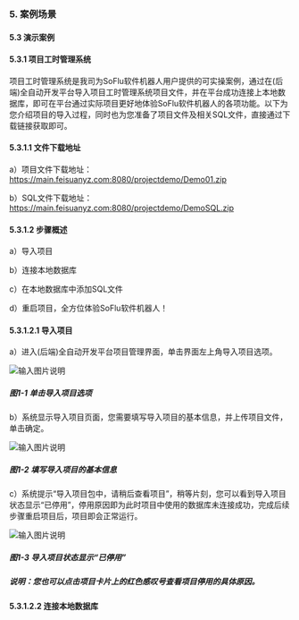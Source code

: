 ### 5. 案例场景

#### 5.3 演示案例

#### 5.3.1 项目工时管理系统

项目工时管理系统是我司为SoFlu软件机器人用户提供的可实操案例，通过在(后端)全自动开发平台导入项目工时管理系统项目文件，并在平台成功连接上本地数据库，即可在平台通过实际项目更好地体验SoFlu软件机器人的各项功能。以下为您介绍项目的导入过程，同时也为您准备了项目文件及相关SQL文件，直接通过下载链接获取即可。

#### 5.3.1.1 文件下载地址

a）项目文件下载地址：https://main.feisuanyz.com:8080/projectdemo/Demo01.zip

b）SQL文件下载地址：https://main.feisuanyz.com:8080/projectdemo/DemoSQL.zip

#### 5.3.1.2 步骤概述

a）导入项目

b）连接本地数据库

c）在本地数据库中添加SQL文件

d）重启项目，全方位体验SoFlu软件机器人！

#### 5.3.1.2.1 导入项目

a）进入(后端)全自动开发平台项目管理界面，单击界面左上角导入项目选项。

![输入图片说明](../../../../images/SoFlu%EF%BC%88%E5%90%8E%E7%AB%AF%EF%BC%89%E5%BC%80%E5%8F%91%E5%B9%B3%E5%8F%B0/1.%20%E6%9C%80%E6%96%B0%E7%89%88%E6%9C%AC%20-%20%E6%9B%B4%E6%96%B0%E6%97%A5%E6%9C%9F%20-%202022.10.08/5.%20%E6%A1%88%E4%BE%8B%E5%9C%BA%E6%99%AF/3.%20%E6%BC%94%E7%A4%BA%E6%A1%88%E4%BE%8B/image.png)

##### 图1-1 单击导入项目选项

b）系统显示导入项目页面，您需要填写导入项目的基本信息，并上传项目文件，单击确定。

![输入图片说明](../../../../images/SoFlu%EF%BC%88%E5%90%8E%E7%AB%AF%EF%BC%89%E5%BC%80%E5%8F%91%E5%B9%B3%E5%8F%B0/1.%20%E6%9C%80%E6%96%B0%E7%89%88%E6%9C%AC%20-%20%E6%9B%B4%E6%96%B0%E6%97%A5%E6%9C%9F%20-%202022.10.08/5.%20%E6%A1%88%E4%BE%8B%E5%9C%BA%E6%99%AF/3.%20%E6%BC%94%E7%A4%BA%E6%A1%88%E4%BE%8B/1-2.png)

##### 图1-2 填写导入项目的基本信息

c）系统提示“导入项目包中，请稍后查看项目”，稍等片刻，您可以看到导入项目状态显示“已停用”，停用原因即为此时项目中使用的数据库未连接成功，完成后续步骤重启项目后，项目即会正常运行。

![输入图片说明](../../../../images/SoFlu%EF%BC%88%E5%90%8E%E7%AB%AF%EF%BC%89%E5%BC%80%E5%8F%91%E5%B9%B3%E5%8F%B0/1.%20%E6%9C%80%E6%96%B0%E7%89%88%E6%9C%AC%20-%20%E6%9B%B4%E6%96%B0%E6%97%A5%E6%9C%9F%20-%202022.10.08/5.%20%E6%A1%88%E4%BE%8B%E5%9C%BA%E6%99%AF/3.%20%E6%BC%94%E7%A4%BA%E6%A1%88%E4%BE%8B/1-3.png)

##### 图1-3 导入项目状态显示“已停用”

##### 说明：您也可以点击项目卡片上的红色感叹号查看项目停用的具体原因。

#### 5.3.1.2.2 连接本地数据库

